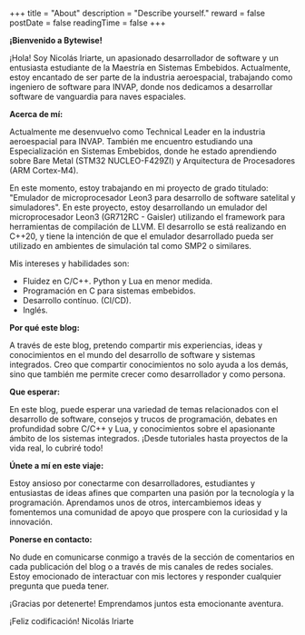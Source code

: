 +++
title = "About"
description = "Describe yourself."
reward = false
postDate = false
readingTime = false
+++

**¡Bienvenido a Bytewise!**

¡Hola! Soy Nicolás Iriarte, un apasionado desarrollador de software y un
entusiasta estudiante de la Maestría en Sistemas Embebidos. Actualmente, estoy
encantado de ser parte de la industria aeroespacial, trabajando como ingeniero
de software para INVAP, donde nos dedicamos a desarrollar software de vanguardia
para naves espaciales.

**Acerca de mí:**

Actualmente me desenvuelvo como Technical Leader en la industria
aeroespacial para INVAP. También me encuentro estudiando una Especialización en
Sistemas Embebidos, donde he estado aprendiendo sobre Bare Metal (STM32
NUCLEO-F429ZI) y Arquitectura de Procesadores (ARM Cortex-M4).

En este momento, estoy trabajando en mi proyecto de grado titulado: "Emulador de
microprocesador Leon3 para desarrollo de software satelital y simuladores". En
este proyecto, estoy desarrollando un emulador del microprocesador Leon3
(GR712RC - Gaisler) utilizando el framework para herramientas de compilación de
LLVM. El desarrollo se está realizando en C++20, y tiene la intención de que el
emulador desarrollado pueda ser utilizado en ambientes de simulación tal como
SMP2 o similares.

Mis intereses y habilidades son:
- Fluidez en C/C++. Python y Lua en menor medida.
- Programación en C para sistemas embebidos.
- Desarrollo contínuo. (CI/CD).
- Inglés.

**Por qué este blog:**

A través de este blog, pretendo compartir mis experiencias, ideas y
conocimientos en el mundo del desarrollo de software y sistemas integrados. Creo
que compartir conocimientos no solo ayuda a los demás, sino que también me
permite crecer como desarrollador y como persona.

**Que esperar:**

En este blog, puede esperar una variedad de temas relacionados con el desarrollo
de software, consejos y trucos de programación, debates en profundidad sobre
C/C++ y Lua, y conocimientos sobre el apasionante ámbito de los sistemas
integrados. ¡Desde tutoriales hasta proyectos de la vida real, lo cubriré todo!

**Únete a mí en este viaje:**

Estoy ansioso por conectarme con desarrolladores, estudiantes y entusiastas de
ideas afines que comparten una pasión por la tecnología y la
programación. Aprendamos unos de otros, intercambiemos ideas y fomentemos una
comunidad de apoyo que prospere con la curiosidad y la innovación.

**Ponerse en contacto:**

No dude en comunicarse conmigo a través de la sección de comentarios en cada
publicación del blog o a través de mis canales de redes sociales. Estoy
emocionado de interactuar con mis lectores y responder cualquier pregunta que
pueda tener.

¡Gracias por detenerte! Emprendamos juntos esta emocionante aventura.

¡Feliz codificación!
Nicolás Iriarte
